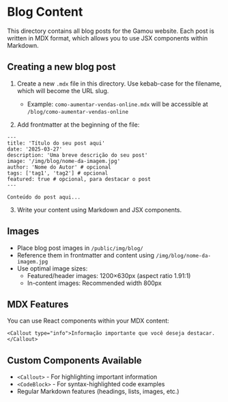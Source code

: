# Blog Content

This directory contains all blog posts for the Gamou website. Each post is written in MDX format, which allows you to use JSX components within Markdown.

## Creating a new blog post

1. Create a new `.mdx` file in this directory. Use kebab-case for the filename, which will become the URL slug.

   - Example: `como-aumentar-vendas-online.mdx` will be accessible at `/blog/como-aumentar-vendas-online`

2. Add frontmatter at the beginning of the file:

```mdx
---
title: 'Título do seu post aqui'
date: '2025-03-27'
description: 'Uma breve descrição do seu post'
image: '/img/blog/nome-da-imagem.jpg'
author: 'Nome do Autor' # opcional
tags: ['tag1', 'tag2'] # opcional
featured: true # opcional, para destacar o post
---

Conteúdo do post aqui...
```

3. Write your content using Markdown and JSX components.

## Images

- Place blog post images in `/public/img/blog/`
- Reference them in frontmatter and content using `/img/blog/nome-da-imagem.jpg`
- Use optimal image sizes:
  - Featured/header images: 1200×630px (aspect ratio 1.91:1)
  - In-content images: Recommended width 800px

## MDX Features

You can use React components within your MDX content:

```mdx
<Callout type="info">Informação importante que você deseja destacar.</Callout>
```

## Custom Components Available

- `<Callout>` - For highlighting important information
- `<CodeBlock>` - For syntax-highlighted code examples
- Regular Markdown features (headings, lists, images, etc.)
